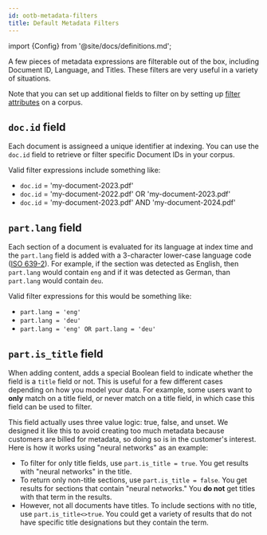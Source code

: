 ```yaml
---
id: ootb-metadata-filters
title: Default Metadata Filters
---
```


import {Config} from '@site/docs/definitions.md';

A few pieces of metadata expressions are filterable out of the box, including 
Document ID, Language, and Titles. These filters are very useful in a variety 
of situations.

Note that you can set up additional fields to filter on by setting up
[filter attributes](/docs/api-reference/admin-apis/create-corpus#filter-attribute) on a
corpus.


## `doc.id` field

Each document is assigneed a unique identifier at indexing. You can use the 
`doc.id` field to retrieve or filter specific Document IDs in your corpus.

Valid filter expressions include something like:

* `doc.id` = 'my-document-2023.pdf'
* `doc.id` = 'my-document-2022.pdf' OR 'my-document-2023.pdf'
* `doc.id` = 'my-document-2023.pdf' AND 'my-document-2024.pdf'


## `part.lang` field

Each section of a document is evaluated for its language at index time and the
`part.lang` field is added with a 3-character lower-case language code
([ISO 639-2](https://en.wikipedia.org/wiki/List_of_ISO_639-2_codes)).  For
example, if the section was detected as English, then `part.lang` would contain
`eng` and if it was detected as German, than `part.lang` would contain `deu`.

Valid filter expressions for this would be something like:
* `part.lang = 'eng'`
* `part.lang = 'deu'`
* `part.lang = 'eng' OR part.lang = 'deu'`

## `part.is_title` field

When adding content, <Config v="names.product"/> adds a special Boolean
field to indicate whether the field is a `title` field or not. This is useful
for a few different cases depending on how you model your data. For example,
some users want to **only** match on a title field, or never match on a title field,
in which case this field can be used to filter.

This field actually uses three value logic: true, false, and unset. We 
designed it like this to avoid creating too much metadata because customers 
are billed for metadata, so doing so is in the customer's interest. Here is 
how it works using "neural networks" as an example:

* To filter for only title fields, use `part.is_title = true`. You get results 
  with "neural networks" in the title.
* To return only non-title sections, use `part.is_title = false`. You get 
  results for sections that contain "neural networks." You **do not** get
  titles with that term in the results.
* However, not all documents have titles. To include sections with no title, 
  use `part.is_title<>true`. You could get a variety of results that do not 
  have specific title designations but they contain the term.

